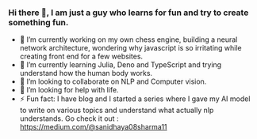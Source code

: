 ### Hi there 👋, I am just a guy who learns for fun and try to create something fun.

<!--
**sanidhaya/sanidhaya** is a ✨ _special_ ✨ repository because its `README.md` (this file) appears on your GitHub profile.

Here are some ideas to get you started:

- 🔭 I’m currently working on ...
- 🌱 I’m currently learning ...
- 👯 I’m looking to collaborate on ...
- 🤔 I’m looking for help with ...
- 💬 Ask me about ...
- 📫 How to reach me: ...
- 😄 Pronouns: ...
- ⚡ Fun fact: ...
-->

- 🔭 I’m currently working on my own chess engine, building a neural network architecture, wondering why javascript is so irritating while creating front end for a few websites.
- 🌱 I’m currently learning Julia, Deno and TypeScript and trying understand how the human body works.
- 👯 I’m looking to collaborate on NLP and Computer vision. 
- 🤔 I’m looking for help with life.
- ⚡ Fun fact: I have blog and I started a series where I gave my AI model to write on various topics and understand what actually nlp understands. Go check it out :                    https://medium.com/@sanidhaya08sharma11
